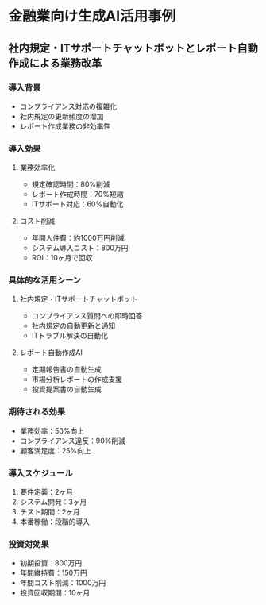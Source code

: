 # 金融業向け生成AI活用事例
## 社内規定・ITサポートチャットボットとレポート自動作成による業務改革

### 導入背景
- コンプライアンス対応の複雑化
- 社内規定の更新頻度の増加
- レポート作成業務の非効率性

### 導入効果
1. 業務効率化
   - 規定確認時間：80%削減
   - レポート作成時間：70%短縮
   - ITサポート対応：60%自動化

2. コスト削減
   - 年間人件費：約1000万円削減
   - システム導入コスト：800万円
   - ROI：10ヶ月で回収

### 具体的な活用シーン
1. 社内規定・ITサポートチャットボット
   - コンプライアンス質問への即時回答
   - 社内規定の自動更新と通知
   - ITトラブル解決の自動化

2. レポート自動作成AI
   - 定期報告書の自動生成
   - 市場分析レポートの作成支援
   - 投資提案書の自動生成

### 期待される効果
- 業務効率：50%向上
- コンプライアンス違反：90%削減
- 顧客満足度：25%向上

### 導入スケジュール
1. 要件定義：2ヶ月
2. システム開発：3ヶ月
3. テスト期間：2ヶ月
4. 本番稼働：段階的導入

### 投資対効果
- 初期投資：800万円
- 年間維持費：150万円
- 年間コスト削減：1000万円
- 投資回収期間：10ヶ月 